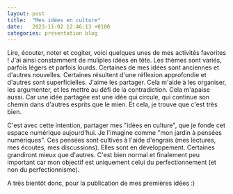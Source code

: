 ```yaml
---
layout: post
title:  "Mes idées en culture"
date:   2023-11-02 12:46:13 +0100
categories: presentation blog
---
```


Lire, écouter, noter et cogiter, voici quelques unes de mes activités favorites ! J'ai ainsi constamment de muliples idées en tête. Les thèmes sont variés, parfois légers et parfois lourds. Certaines de mes idées sont anciennes et d'autres nouvelles. Certaines résultent d'une réflexion approfondie et d'autres sont superficielles. J'aime les partager. Cela m'aide à les organiser, les argumenter, et les mettre au défi de la contradiction. Cela m'apaise aussi. Car une idée partagée est une idée qui circule, qui continue son chemin dans d'autres esprits que le mien. Et cela, je trouve que c'est très bien.

C'est avec cette intention, partager mes "idées en culture", que je fonde cet espace numérique aujourd'hui. Je l'imagine comme "mon jardin à pensées numériques". Ces pensées sont cultivés à l'aide d'engrais (mes lectures, mes écoutes, mes discussions). Elles sont en développement. Certaines grandiront mieux que d'autres. C'est bien normal et finalement peu important car mon objectif est uniquement celui du perfectionnement (et non du perfectionnisme). 

A très bientôt donc, pour la publication de mes premières idées :)